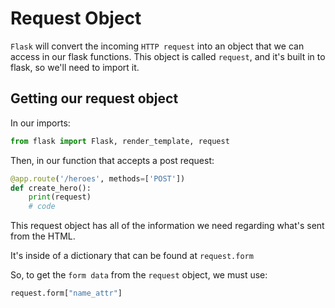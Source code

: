 # Request Object

`Flask` will convert the incoming `HTTP request` into an object that we can access in our flask functions. This object is called `request`, and it's built in to flask, so we'll need to import it.

## Getting our request object
In our imports:
```py
from flask import Flask, render_template, request
```

Then, in our function that accepts a post request:

```py
@app.route('/heroes', methods=['POST'])
def create_hero():
    print(request)
    # code
```

This request object has all of the information we need regarding what's sent from the HTML.

It's inside of a dictionary that can be found at 
`request.form`

So, to get the `form data` from the `request` object, we must use:

```py
request.form["name_attr"]
```